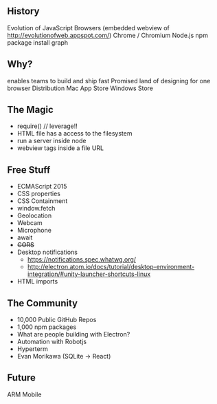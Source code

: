 ## History

Evolution of JavaScript
Browsers (embedded webview of http://evolutionofweb.appspot.com/)
Chrome / Chromium
Node.js
npm package install graph

## Why?

enables teams to build and ship fast
Promised land of designing for one browser
Distribution
Mac App Store
Windows Store

<!-- universal-windows -->

## The Magic

<!-- chromium-and-node -->

- require() // leverage!!
- HTML file has a access to the filesystem
- run a server inside node
- webview tags inside a file URL

## Free Stuff

- ECMAScript 2015
- CSS properties
- CSS Containment
- window.fetch
- Geolocation
- Webcam
- Microphone
- await
- ~~CORS~~
- Desktop notifications
  - https://notifications.spec.whatwg.org/
  - http://electron.atom.io/docs/tutorial/desktop-environment-integration/#unity-launcher-shortcuts-linux
- HTML imports

## The Community

- 10,000 Public GitHub Repos
- 1,000 npm packages
- What are people building with Electron?
- Automation with Robotjs
- Hyperterm
- Evan Morikawa (SQLite -> React)

## Future

ARM
Mobile
